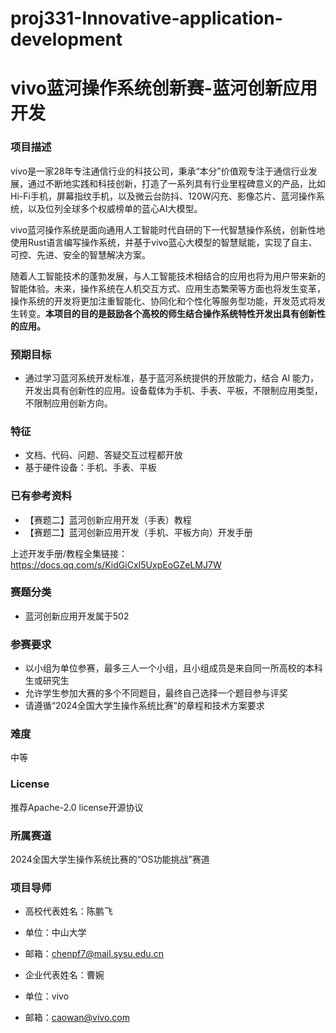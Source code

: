 # proj331-Innovative-application-development
# vivo蓝河操作系统创新赛-蓝河创新应用开发

### 项目描述

   vivo是一家28年专注通信行业的科技公司，秉承“本分”价值观专注于通信行业发展，通过不断地实践和科技创新，打造了一系列具有行业里程碑意义的产品，比如Hi-Fi手机，屏幕指纹手机，以及微云台防抖、120W闪充、影像芯片、蓝河操作系统，以及位列全球多个权威榜单的蓝心AI大模型。

   vivo蓝河操作系统是面向通用人工智能时代自研的下一代智慧操作系统，创新性地使用Rust语言编写操作系统，并基于vivo蓝心大模型的智慧赋能，实现了自主、可控、先进、安全的智慧解决方案。

   随着人工智能技术的蓬勃发展，与人工智能技术相结合的应用也将为用户带来新的智能体验。未来，操作系统在人机交互方式、应用生态繁荣等方面也将发生变革，操作系统的开发将更加注重智能化、协同化和个性化等服务型功能，开发范式将发生转变。**本项目的目的是鼓励各个高校的师生结合操作系统特性开发出具有创新性的应用。**

### 预期目标

   - 通过学习蓝河系统开发标准，基于蓝河系统提供的开放能力，结合 AI 能力，开发出具有创新性的应用。设备载体为手机、手表、平板，不限制应用类型，不限制应用创新方向。

### 特征

   - 文档、代码、问题、答疑交互过程都开放
   - 基于硬件设备：手机、手表、平板

### 已有参考资料

   - 【赛题二】蓝河创新应用开发（手表）教程
   - 【赛题二】蓝河创新应用开发（手机、平板方向）开发手册

   上述开发手册/教程全集链接： https://docs.qq.com/s/KidGiCxI5UxpEoGZeLMJ7W

### 赛题分类

   - 蓝河创新应用开发属于502

### 参赛要求

   - 以小组为单位参赛，最多三人一个小组，且小组成员是来自同一所高校的本科生或研究生
   - 允许学生参加大赛的多个不同题目，最终自己选择一个题目参与评奖
   - 请遵循“2024全国大学生操作系统比赛”的章程和技术方案要求

### 难度

   中等

### License

   推荐Apache-2.0  license开源协议

### 所属赛道

   2024全国大学生操作系统比赛的“OS功能挑战”赛道

### 项目导师

- 高校代表姓名：陈鹏飞
- 单位：中山大学
- 邮箱：chenpf7@mail.sysu.edu.cn

- 企业代表姓名：曹婉
- 单位：vivo
- 邮箱：caowan@vivo.com
